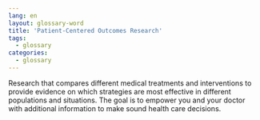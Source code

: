 ```yaml
---
lang: en
layout: glossary-word
title: 'Patient-Centered Outcomes Research'
tags:
  - glossary
categories:
  - glossary
---
```

Research that compares different medical treatments and interventions to provide evidence on which strategies are most effective in different populations and situations. The goal is to empower you and your doctor with additional information to make sound health care decisions.